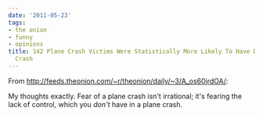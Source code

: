 ```yaml
---
date: '2011-05-23'
tags:
- the onion
- funny
- opinions
title: 142 Plane Crash Victims Were Statistically More Likely To Have Died In A Car
  Crash
---
```


From http://feeds.theonion.com/~r/theonion/daily/~3/A_os60jrdOA/:

My thoughts exactly. Fear of a plane crash isn't irrational; it's fearing the lack of control, which you *don't* have in a plane crash.

